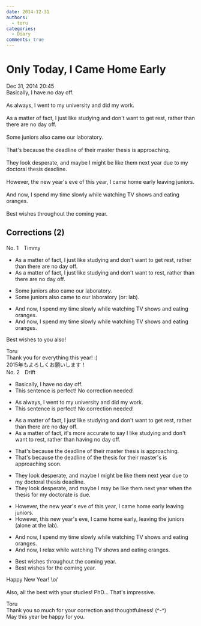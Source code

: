 ```yaml
---
date: 2014-12-31
authors:
  - toru
categories:
  - Diary
comments: true
---
```


# Only Today, I Came Home Early
<div class="date">Dec 31, 2014 20:45</div>
<div id="post"><div id="body_show_ori">
Basically, I have no day off.<br/><br/>As always, I went to my university and did my work.<br/><br/>As a matter of fact, I just like studying and don't want to get rest, rather than there are no day off.<br/><br/>Some juniors also came our laboratory. <br/><br/>That's because the deadline of their master thesis is approaching.<br/><br/>They look desperate, and maybe I might be like them next year due to my doctoral thesis deadline.<br/><br/>However, the new year's eve of this year, I came home early leaving juniors.<br/><br/>And now, I spend my time slowly while watching TV shows and eating oranges.<br/><br/>Best wishes throughout the coming year.
</div></div>

<!-- more -->


## Corrections (2)
<div id="block"><div class="first_name"> No. 1　<span class="just_name">Timmy</span></div><div id="block2">
<ul class="correction_field">
<li class="incorrect">As a matter of fact, I just like studying and don't want to get rest, rather than there are no day off.</li>
<li class="corrected correct">
As a matter of fact, I just like studying and don't want to rest, rather than there are no day off.
</li>
</ul>
<ul class="correction_field">
<li class="incorrect">Some juniors also came our laboratory.</li>
<li class="corrected correct">
Some juniors also came <span class="f_blue">to</span> our laboratory (or: lab).
</li>
</ul>
<ul class="correction_field">
<li class="incorrect">And now, I spend my time slowly while watching TV shows and eating oranges.</li>
<li class="corrected correct">
And now, I spend my time slowly while watching TV shows and eating oranges.
</li>
</ul>
<p class="comment_small">
 Best wishes to you also!
</p>

</div><div class="name"><span class="just_name">Toru</span><br>
Thank you for everything this year! :)<br/>2015年もよろしくお願いします！
</div>
</div>
<div id="block"><div class="first_name"> No. 2　<span class="just_name">Drift</span></div><div id="block2">
<ul class="correction_field">
<li class="incorrect">Basically, I have no day off.</li>
<li class="corrected perfect">This sentence is perfect! No correction needed!</li>
</ul>
<ul class="correction_field">
<li class="incorrect">As always, I went to my university and did my work.</li>
<li class="corrected perfect">This sentence is perfect! No correction needed!</li>
</ul>
<ul class="correction_field">
<li class="incorrect">As a matter of fact, I just like studying and don't want to get rest, rather than there are no day off.</li>
<li class="corrected correct">
As a matter of fact, it's more accurate to say I like studying and don't want to rest, rather than having no day off.
</li>
</ul>
<ul class="correction_field">
<li class="incorrect">That's because the deadline of their master thesis is approaching.</li>
<li class="corrected correct">
That's because the deadline of the thesis for their master's is approaching soon.
</li>
</ul>
<ul class="correction_field">
<li class="incorrect">They look desperate, and maybe I might be like them next year due to my doctoral thesis deadline.</li>
<li class="corrected correct">
They look desperate, and maybe I may be like them next year when the thesis for my doctorate is due.
</li>
</ul>
<ul class="correction_field">
<li class="incorrect">However, the new year's eve of this year, I came home early leaving juniors.</li>
<li class="corrected correct">
However, this new year's eve, I came home early, leaving the juniors (alone at the lab).
</li>
</ul>
<ul class="correction_field">
<li class="incorrect">And now, I spend my time slowly while watching TV shows and eating oranges.</li>
<li class="corrected correct">
And now, I relax while watching TV shows and eating oranges.
</li>
</ul>
<ul class="correction_field">
<li class="incorrect">Best wishes throughout the coming year.</li>
<li class="corrected correct">
Best wishes for the coming year.
</li>
</ul>
<p class="comment_small">
 Happy New Year! \o/
 <br/>
 <br/>
 Also, all the best with your studies! PhD... That's impressive.
</p>

</div><div class="name"><span class="just_name">Toru</span><br>
Thank you so much for your correction and thoughtfulness! (^-^)<br/>May this year be happy for you.
</div>
</div>
